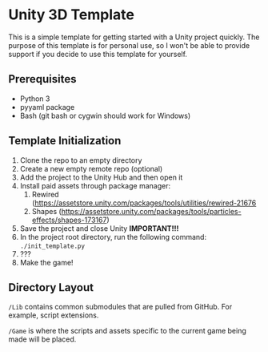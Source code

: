 # Unity 3D Template

This is a simple template for getting started with a Unity project quickly. The purpose of this template is for personal use, so I won't be able to provide support if you decide to use this template for yourself.

## Prerequisites
- Python 3
- pyyaml package
- Bash (git bash or cygwin should work for Windows)

## Template Initialization
1. Clone the repo to an empty directory
2. Create a new empty remote repo (optional)
3. Add the project to the Unity Hub and then open it
4. Install paid assets through package manager:
    1. Rewired (https://assetstore.unity.com/packages/tools/utilities/rewired-21676
    2. Shapes (https://assetstore.unity.com/packages/tools/particles-effects/shapes-173167)
5. Save the project and close Unity __**IMPORTANT!!!**__
6. In the project root directory, run the following command: `./init_template.py`
7. ???
8. Make the game!

## Directory Layout
`/Lib` contains common submodules that are pulled from GitHub. For example, script extensions.

`/Game` is where the scripts and assets specific to the current game being made will be placed.
